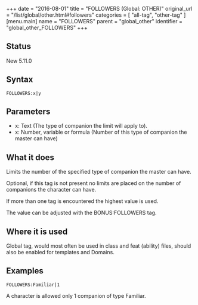 +++
date = "2016-08-01"
title = "FOLLOWERS (Global: OTHER)"
original_url = "/list/global/other.html#followers"
categories = [ "all-tag", "other-tag" ]
[menu.main]
    name = "FOLLOWERS"
    parent = "global_other"
    identifier = "global_other_FOLLOWERS"
+++

## Status

New 5.11.0

## Syntax

`FOLLOWERS:x|y`

## Parameters

-   x: Text (The type of companion the limit will
    apply to).
-   x: Number, variable or formula (Number of this type
    of companion the master can have)



What it does
------------

Limits the number of the specified type of companion the master can
have.

Optional, if this tag is not present no limits are placed on the number
of companions the character can have.

If more than one tag is encountered the highest value is used.

The value can be adjusted with the BONUS:FOLLOWERS tag.

Where it is used
----------------

Global tag, would most often be used in class and feat (ability) files,
should also be enabled for templates and Domains.

Examples
--------

`FOLLOWERS:Familiar|1`

A character is allowed only 1 companion of type Familiar.

